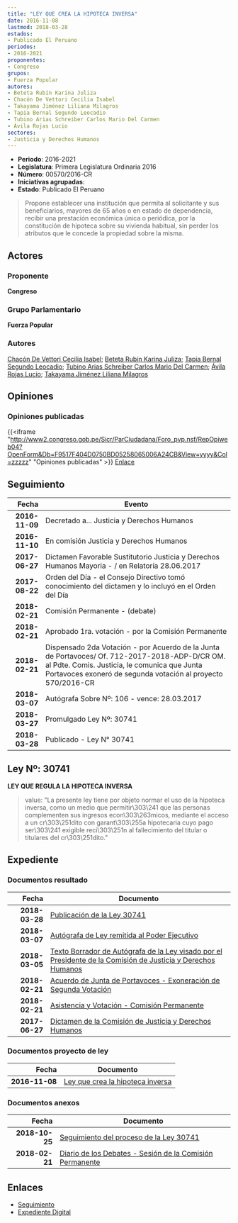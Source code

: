 ```yaml
---
title: "LEY QUE CREA LA HIPOTECA INVERSA"
date: 2016-11-08
lastmod: 2018-03-28
estados:
- Publicado El Peruano
periodos:
- 2016-2021
proponentes:
- Congreso
grupos:
- Fuerza Popular
autores:
- Beteta Rubín Karina Juliza
- Chacón De Vettori Cecilia Isabel
- Takayama Jiménez Liliana Milagros
- Tapia Bernal Segundo Leocadio
- Tubino Arias Schreiber Carlos Mario Del Carmen
- Ávila Rojas Lucio
sectores:
- Justicia y Derechos Humanos
---
```

- **Periodo**: 2016-2021
- **Legislatura**: Primera Legislatura Ordinaria 2016
- **Número**: 00570/2016-CR
- **Iniciativas agrupadas**: 
- **Estado**: Publicado El Peruano

> Propone establecer una institución que permita al solicitante y sus beneficiarios, mayores de 65 años o en estado de dependencia, recibir una prestación económica única o periódica, por la constitución de hipoteca sobre su vivienda habitual, sin perder los atributos que le concede la propiedad sobre la misma.


## Actores

### Proponente

**Congreso**

### Grupo Parlamentario

**Fuerza Popular**

### Autores

[Chacón De Vettori Cecilia Isabel](mailto:mailto:cchacon@congreso.gob.pe); [Beteta Rubín Karina Juliza](mailto:mailto:kbeteta@congreso.gob.pe); [Tapia Bernal Segundo Leocadio](mailto:mailto:stapia@congreso.gob.pe); [Tubino Arias Schreiber Carlos Mario Del Carmen](mailto:mailto:ctubino@congreso.gob.pe); [Ávila Rojas Lucio](mailto:mailto:lavilar@congreso.gob.pe); [Takayama Jiménez Liliana Milagros](mailto:mailto:ltakayama@congreso.gob.pe)

## Opiniones

### Opiniones publicadas

{{<iframe "http://www2.congreso.gob.pe/Sicr/ParCiudadana/Foro_pvp.nsf/RepOpiweb04?OpenForm&Db=F9517F404D0750BD05258065006A24CB&View=yyyy&Col=zzzzz" "Opiniones publicadas" >}}
[Enlace](http://www2.congreso.gob.pe/Sicr/ParCiudadana/Foro_pvp.nsf/RepOpiweb04?OpenForm&Db=F9517F404D0750BD05258065006A24CB&View=yyyy&Col=zzzzz)


## Seguimiento

| Fecha | Evento |
|------:|--------|
| **2016-11-09** | Decretado a... Justicia y Derechos Humanos |
| **2016-11-10** | En comisión Justicia y Derechos Humanos |
| **2017-06-27** | Dictamen Favorable Sustitutorio Justicia y Derechos Humanos Mayoria - / en Relatoría 28.06.2017 |
| **2017-08-22** | Orden del Día - el Consejo Directivo tomó conocimiento del dictamen y lo incluyó en el Orden del Día |
| **2018-02-21** | Comisión Permanente - (debate) |
| **2018-02-21** | Aprobado 1ra. votación - por la Comisión Permanente |
| **2018-02-21** | Dispensado 2da Votación - por Acuerdo de la Junta de Portavoces/ Of. 712-2017-2018-ADP-D/CR OM. al Pdte. Comis. Justicia, le comunica que Junta Portavoces exoneró de segunda votación al proyecto 570/2016-CR |
| **2018-03-07** | Autógrafa Sobre Nº: 106 - vence: 28.03.2017 |
| **2018-03-27** | Promulgado Ley Nº: 30741 |
| **2018-03-28** | Publicado - Ley N° 30741 |

## Ley Nº: 30741

**LEY QUE REGULA LA HIPOTECA INVERSA**

> value: "La presente ley tiene por objeto normar el uso de la hipoteca inversa, como un medio que permitir\303\241 que las personas complementen sus ingresos econ\303\263micos, mediante el acceso a un cr\303\251dito con garant\303\255a hipotecaria cuyo pago ser\303\241 exigible reci\303\251n al fallecimiento del titular o titulares del cr\303\251dito."


## Expediente

### Documentos resultado

| Fecha | Documento |
|------:|-----------|
| **2018-03-28** | [Publicación de la Ley 30741](http://www.leyes.congreso.gob.pe/Documentos/2016_2021/ADLP/Normas_Legales/30741-LEY.pdf) |
| **2018-03-07** | [Autógrafa de Ley remitida al Poder Ejecutivo](http://www.leyes.congreso.gob.pe/Documentos/2016_2021/ADLP/Texto_Aprobado/AU0057020180307.pdf) |
| **2018-03-05** | [Texto Borrador de Autógrafa de la Ley visado por el Presidente de la Comisión de Justicia y Derechos Humanos](http://www.leyes.congreso.gob.pe/Documentos/2016_2021/Texto_Borrador_de_Autografa/BAU0057020180305.pdf) |
| **2018-02-21** | [Acuerdo de Junta de Portavoces - Exoneración de Segunda Votación](http://www.leyes.congreso.gob.pe/Documentos/2016_2021/Acuerdos/Junta_Portavoces/AJP00570_20180221.pdf) |
| **2018-02-21** | [Asistencia y Votación - Comisión Permanente](http://www.leyes.congreso.gob.pe/Documentos/2016_2021/Asistencia_y_Votacion/Proyectos_de_Ley/AVCP0057020180221.pdf) |
| **2017-06-27** | [Dictamen de la Comisión de Justicia y Derechos Humanos](http://www.leyes.congreso.gob.pe/Documentos/2016_2021/Dictamenes/Proyectos_de_Ley/00570DC15MAY_20170627.pdf) |

### Documentos proyecto de ley

| Fecha | Documento |
|------:|-----------|
| **2016-11-08** | [Ley que crea la hipoteca inversa](http://www.leyes.congreso.gob.pe/Documentos/2016_2021/Proyectos_de_Ley_y_de_Resoluciones_Legislativas/PL0057020161108.pdf) |

### Documentos anexos

| Fecha | Documento |
|------:|-----------|
| **2018-10-25** | [Seguimiento del proceso de la Ley 30741](http://www.leyes.congreso.gob.pe/Documentos/2016_2021/Seguimiento_de_Proyectos_de_Ley/00570PL20181025.pdf) |
| **2018-02-21** | [Diario de los Debates - Sesión de la Comisión Permanente](http://www.leyes.congreso.gob.pe/Documentos/2016_2021/ADLP/Diario_Debates/30741-TDD.pdf) |

## Enlaces

- [Seguimiento](http://www2.congreso.gob.pe/Sicr/TraDocEstProc/CLProLey2016.nsf/f7fff46988ca05b1052578e100829cc7/fecc88e6734dfe4c052580650064a450?OpenDocument)
- [Expediente Digital](http://www2.congreso.gob.pe/Sicr/TraDocEstProc/Expvirt_2011.nsf/visbusqptramdoc1621/00570?opendocument)

